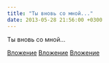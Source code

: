 ```yaml
---
title: "Ты вновь со мной..."
date: 2013-05-28 21:56:00 +0300
---
```


Ты вновь со мной...


[Вложение](/assets/vk_photos/1/QLVYhnM02O0.jpg)
[Вложение](/assets/vk_photos/1/kvZqZqatbHc.jpg)
[Вложение](/assets/vk_photos/2/ZemMZSod_8w.jpg)
